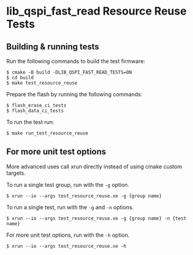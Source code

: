 # lib_qspi_fast_read Resource Reuse Tests

## Building & running tests

Run the following commands to build the test firmware:

    $ cmake -B build -DLIB_QSPI_FAST_READ_TESTS=ON
    $ cd build
    $ make test_resource_reuse

Prepare the flash by running the following commands:

    $ flash_erase_ci_tests
    $ flash_data_ci_tests

To run the test run:

    $ make run_test_resource_reuse

## For more unit test options

More advanced uses call  xrun directly instead of using cmake custom targets.

To run a single test group, run with the `-g` option.

    $ xrun --io --args test_resource_reuse.xe -g {group name}

To run a single test, run with the `-g` and `-n` options.

    $ xrun --io --args test_resource_reuse.xe -g {group name} -n {test name}

For more unit test options, run with the `-h` option.

    $ xrun --io --args test_resource_reuse.xe -h
    